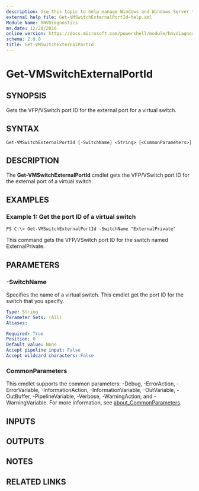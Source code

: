 ```yaml
---
description: Use this topic to help manage Windows and Windows Server technologies with Windows PowerShell.
external help file: Get-VMSwitchExternalPortId-help.xml
Module Name: HNVDiagnostics
ms.date: 12/20/2016
online version: https://docs.microsoft.com/powershell/module/hnvdiagnostics/get-vmswitchexternalportid?view=windowsserver2022-ps&wt.mc_id=ps-gethelp
schema: 2.0.0
title: Get-VMSwitchExternalPortId
---
```


# Get-VMSwitchExternalPortId

## SYNOPSIS
Gets the VFP/VSwitch port ID for the external port for a virtual switch.

## SYNTAX

```
Get-VMSwitchExternalPortId [-SwitchName] <String> [<CommonParameters>]
```

## DESCRIPTION
The **Get-VMSwitchExternalPortId** cmdlet gets the VFP/VSwitch port ID for the external port of a virtual switch.

## EXAMPLES

### Example 1: Get the port ID of a virtual switch
```
PS C:\> Get-VMSwitchExternalPortId -SwitchName "ExternalPrivate"
```

This command gets the VFP/VSwitch port ID for the switch named ExternalPrivate.

## PARAMETERS

### -SwitchName
Specifies the name of a virtual switch.
This cmdlet get the port ID for the switch that you specify.

```yaml
Type: String
Parameter Sets: (All)
Aliases: 

Required: True
Position: 0
Default value: None
Accept pipeline input: False
Accept wildcard characters: False
```

### CommonParameters
This cmdlet supports the common parameters: -Debug, -ErrorAction, -ErrorVariable, -InformationAction, -InformationVariable, -OutVariable, -OutBuffer, -PipelineVariable, -Verbose, -WarningAction, and -WarningVariable. For more information, see [about_CommonParameters](https://go.microsoft.com/fwlink/?LinkID=113216).

## INPUTS

## OUTPUTS

## NOTES

## RELATED LINKS

